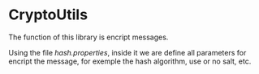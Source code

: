 # CryptoUtils

The function of this library is encript messages.

Using the file *hash.properties*, inside it we are define all parameters for encript the message, for exemple the hash algorithm, use or no salt, etc.
